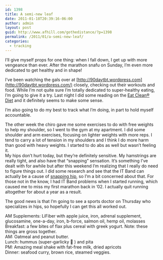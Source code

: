 ```yaml
---
id: 1398
title: A semi-new leaf
date: 2011-01-18T20:39:16-06:00
author: admin
layout: post
guid: http://www.afhill.com/gothedistance/?p=1398
permalink: /2011/01/a-semi-new-leaf/
categories:
  - tracking
---
```

I&#8217;ll give myself props for one thing: when I fall down, I get up with more vengeance than ever. After the marathon snafu on Sunday, I&#8217;m even more dedicated to get healthy and in shape!

I&#8217;ve been watching the gals over at [http://90daytbt.wordpress.com](http://90daytbt.wordpress.com/) closely, checking out their workouts and food. While I&#8217;m not quite sure I&#8217;m totally dedicated to super-healthy eating, I&#8217;m going to give it a try. Last night I did some reading on the [Eat Clean&reg; Diet](http://www.eatcleandiet.com/) and it definitely seems to make some sense. 

I&#8217;m also going to do my best to track what I&#8217;m doing, in part to hold myself accountable. 

The other week the chiro gave me some exercises to do with free weights to help my shoulder, so I went to the gym at my apartment. I did some shoulder and arm exercises, focusing on lighter weights with more reps. I tend to carry a lot of tension in my shoulders and I think I do more harm than good with heavy weights. I started to do abs as well but wasn&#8217;t feeling it.  
My hips don&#8217;t hurt today, but they&#8217;re definitely sensitive. My hamstrings are really tight, and also have that &#8220;snapping&#8221; sensation. It&#8217;s something I&#8217;ve dealt with for awhile but after this weekend I&#8217;m realizing that I really do need to figure things out. I did some research and see that the IT Band can actually be a cause of <a href=http://orthopedics.about.com/cs/otherhip/a/snappinghip.htm>snapping hip</a>, so I&#8217;m a bit concerned about that. For those not in the know, I had IT Band problems when I started running, which caused me to miss my first marathon back in &#8217;02. I actually quit running altogether for about a year as a result. 

The good news is that I&#8217;m going to see a sports doctor on Thursday who specializes in hips, so hopefully I can get this all worked out. 

AM Supplements: LiFiber with apple juice, iron, adrenal supplement, glucosamine, one-a-day, iron, b-force, salmon oil, hemp oil, molasses  
Breakfast: a few bites of flax plus cereal with greek yogurt. Note: these things are gross together.  
AM: Oatmeal and peanut butter.  
Lunch: hummus (super-garlicky 🙁 ) and pita  
PM: Amazing meal shake with fat-free milk, dried apricots  
Dinner: seafood curry, brown rice, steamed veggies.